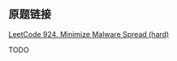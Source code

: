 ## 原题链接

[LeetCode 924. Minimize Malware Spread (hard)](https://leetcode-cn.com/problems/minimize-malware-spread/)

TODO